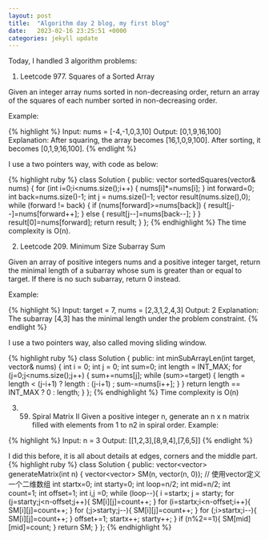 ```yaml
---
layout: post
title:  "Algorithm day 2 blog, my first blog"
date:   2023-02-16 23:25:51 +0000
categories: jekyll update
---
```


Today, I handled 3 algorithm problems: 

1. Leetcode 977. Squares of a Sorted Array

Given an integer array nums sorted in non-decreasing order, return an array of the squares of each number sorted in non-decreasing order.

Example:

{% highlight %}
Input: nums = [-4,-1,0,3,10]
Output: [0,1,9,16,100]
Explanation: After squaring, the array becomes [16,1,0,9,100].
After sorting, it becomes [0,1,9,16,100].
{% endlight %}

I use a two pointers way, with code as below:

{% highlight ruby %}
class Solution {
public:
    vector<int> sortedSquares(vector<int>& nums) {
        for (int i=0;i<nums.size();i++)
        {
            nums[i]*=nums[i];
        }
        int forward=0;
        int back=nums.size()-1;
        int j = nums.size()-1;
        vector<int> result(nums.size(),0);
        while (forward != back)
        {
            if (nums[forward]>=nums[back])
            {
                result[j--]=nums[forward++];
            }
            else
            {
                result[j--]=nums[back--];
            }
        }
        result[0]=nums[forward];
        return result;
    }
};
{% endhighlight %}
The time complexity is O(n).

2. Leetcode 209. Minimum Size Subarray Sum

Given an array of positive integers nums and a positive integer target, return the minimal length of a 
subarray whose sum is greater than or equal to target. If there is no such subarray, return 0 instead.

Example:

{% highlight %}
Input: target = 7, nums = [2,3,1,2,4,3]
Output: 2
Explanation: The subarray [4,3] has the minimal length under the problem constraint.
{% endlight %}

I use a two pointers way, also called moving sliding window.

{% highlight ruby %}
class Solution {
public:
    int minSubArrayLen(int target, vector<int>& nums) {
        int i = 0;
        int j = 0;
        int sum=0;
        int length = INT_MAX;
        for (j=0;j<nums.size();j++)
        {
            sum+=nums[j];
            while (sum>=target)
            {
                length =  length < (j-i+1) ? length : (j-i+1) ;
                sum-=nums[i++];
            }
        }
        return length == INT_MAX ? 0 : length;
    }
};
{% endhighlight %}
Time complexity is O(n)

3. 59. Spiral Matrix II
Given a positive integer n, generate an n x n matrix filled with elements from 1 to n2 in spiral order.
Example:

{% highlight %}
Input: n = 3
Output: [[1,2,3],[8,9,4],[7,6,5]]
{% endlight %}

I did this before, it is all about details at edges, corners and the middle part.
{% highlight ruby %}
class Solution {
public:
    vector<vector<int>> generateMatrix(int n) {
        vector<vector<int>> SM(n, vector<int>(n, 0)); // 使用vector定义一个二维数组
        int startx=0;
        int starty=0;
        int loop=n/2;
        int mid=n/2;
        int count=1;
        int offset=1;
        int i,j =0;
        while (loop--){
            i =startx;
            j = starty;
            for (j=starty;j<n-offset;j++){
                SM[i][j]=count++;
            }
            for (i=startx;i<n-offset;i++){
                SM[i][j]=count++;
            }
            for (;j>starty;j--){
                SM[i][j]=count++;
            }
            for (;i>startx;i--){
                SM[i][j]=count++;
            }
            offset+=1;
            startx++;
            starty++;
        }
        if (n%2==1){
            SM[mid][mid]=count;
        }
        return SM;
    }
};
{% endhighlight %}

[jekyll-docs]: https://jekyllrb.com/docs/home
[jekyll-gh]:   https://github.com/jekyll/jekyll
[jekyll-talk]: https://talk.jekyllrb.com/
